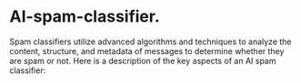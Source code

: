 # AI-spam-classifier.
 Spam classifiers utilize advanced algorithms and techniques to analyze the content, structure, and metadata of messages to determine whether they are spam or not. Here is a description of the key aspects of an AI spam classifier:

